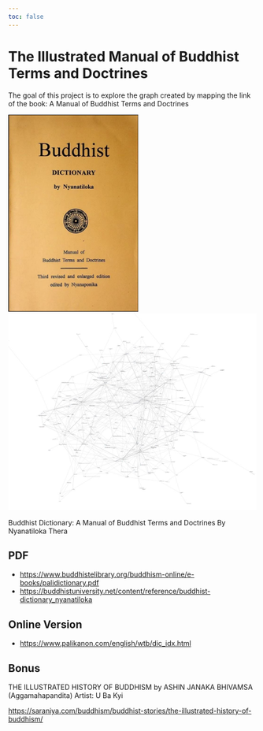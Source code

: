```yaml
---
toc: false
---
```


# The Illustrated Manual of Buddhist Terms and Doctrines

The goal of this project is to explore the graph created by mapping the link of the book: A Manual of Buddhist Terms and Doctrines

<img src="./assets/cover.JPG" height=400>
<a href='/force-graph'><img src="./assets/force.JPG" height=400></a>

Buddhist Dictionary:
A Manual of Buddhist Terms and Doctrines
By Nyanatiloka Thera

## PDF

- <https://www.buddhistelibrary.org/buddhism-online/e-books/palidictionary.pdf>
- <https://buddhistuniversity.net/content/reference/buddhist-dictionary_nyanatiloka>

## Online Version

- <https://www.palikanon.com/english/wtb/dic_idx.html>

## Bonus

THE ILLUSTRATED HISTORY OF BUDDHISM
by ASHIN JANAKA BHIVAMSA
(Aggamahapandita)
Artist: U Ba Kyi

<https://saraniya.com/buddhism/buddhist-stories/the-illustrated-history-of-buddhism/>
